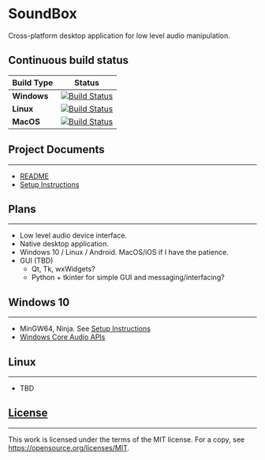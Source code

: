 # SoundBox

Cross-platform desktop application for low level audio manipulation.

## Continuous build status

| Build Type  | Status |
|-------------|--------|
| **Windows** | [![Build Status](https://dev.azure.com/mgrahamsmith/SoundBox/_apis/build/status/Windows?branchName=azure-pipeline-cmake)](https://dev.azure.com/mgrahamsmith/SoundBox/_build/latest?definitionId=1&branchName=master) |
| **Linux**   | [![Build Status](https://dev.azure.com/mgrahamsmith/SoundBox/_apis/build/status/Linux?branchName=azure-pipeline-cmake)](https://dev.azure.com/mgrahamsmith/SoundBox/_build/latest?definitionId=2&branchName=master)  |
| **MacOS**   | [![Build Status](https://dev.azure.com/mgrahamsmith/SoundBox/_apis/build/status/MacOS?branchName=master)](https://dev.azure.com/mgrahamsmith/SoundBox/_build/latest?definitionId=3&branchName=master) |

## Project Documents
-----------
* [README](./source/README.md)
* [Setup Instructions](./source/docs/SetupInstructions.md)

## Plans
--------
* Low level audio device interface.
* Native desktop application.
* Windows 10 / Linux / Android. MacOS/iOS if I have the patience.
* GUI (TBD)
    * Qt, Tk, wxWidgets?
    * Python + tkinter for simple GUI and messaging/interfacing?

## Windows 10
-------------
* MinGW64, Ninja.  See [Setup Instructions](./source/docs/SetupInstructions.md)
* [Windows Core Audio APIs](https://docs.microsoft.com/en-us/windows/win32/coreaudio/core-audio-apis-in-windows-vista)

## Linux
--------
* TBD

## [License](./LICENSE)
-----------------------
This work is licensed under the terms of the MIT license.
For a copy, see <https://opensource.org/licenses/MIT>.
